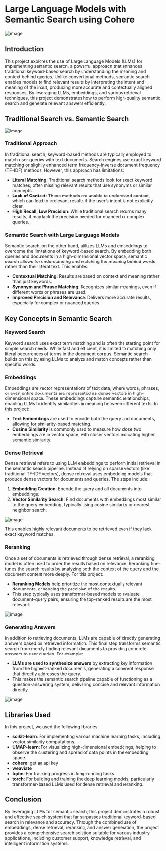 # Large Language Models with Semantic Search using Cohere

![image](https://github.com/user-attachments/assets/074f5e9d-e50f-4ea8-b741-0fa072f2988c)


## Introduction

This project explores the use of Large Language Models (LLMs) for implementing semantic search, a powerful approach that enhances traditional keyword-based search by understanding the meaning and context behind queries. Unlike conventional methods, semantic search enables models to find relevant results by interpreting the intent and meaning of the input, producing more accurate and contextually aligned responses. By leveraging LLMs, embeddings, and various retrieval techniques, this project demonstrates how to perform high-quality semantic search and generate relevant answers efficiently.

## Traditional Search vs. Semantic Search

![image](https://github.com/user-attachments/assets/a1b050f6-8053-464f-84c5-e34ad299a26b)

### Traditional Approach
In traditional search, keyword-based methods are typically employed to match user queries with text documents. Search engines use exact keyword matching or slightly enhanced term frequency-inverse document frequency (TF-IDF) methods. However, this approach has limitations:
- **Literal Matching**: Traditional search methods look for exact keyword matches, often missing relevant results that use synonyms or similar concepts.
- **Lack of Context**: These methods are unable to understand context, which can lead to irrelevant results if the user’s intent is not explicitly clear.
- **High Recall, Low Precision**: While traditional search returns many results, it may lack the precision needed for nuanced or complex queries.

### Semantic Search with Large Language Models
Semantic search, on the other hand, utilizes LLMs and embeddings to overcome the limitations of keyword-based search. By embedding both queries and documents in a high-dimensional vector space, semantic search allows for understanding and matching the meaning behind words rather than their literal text. This enables:
- **Contextual Matching**: Results are based on context and meaning rather than just keywords.
- **Synonym and Phrase Matching**: Recognizes similar meanings, even if different words or phrases are used.
- **Improved Precision and Relevance**: Delivers more accurate results, especially for complex or nuanced queries.

## Key Concepts in Semantic Search

### Keyword Search
Keyword search uses exact term matching and is often the starting point for simple search needs. While fast and efficient, it is limited to matching only literal occurrences of terms in the document corpus. Semantic search builds on this by using LLMs to analyze and match concepts rather than specific words.

### Embeddings
Embeddings are vector representations of text data, where words, phrases, or even entire documents are represented as dense vectors in high-dimensional space. These embeddings capture semantic relationships, enabling LLMs to identify similarities in meaning between different texts. In this project:
- **Text Embeddings** are used to encode both the query and documents, allowing for similarity-based matching.
- **Cosine Similarity** is commonly used to measure how close two embeddings are in vector space, with closer vectors indicating higher semantic similarity.

### Dense Retrieval
Dense retrieval refers to using LLM embeddings to perform initial retrieval in the semantic search pipeline. Instead of relying on sparse vectors (like traditional TF-IDF vectors), dense retrieval uses embedding models that produce dense vectors for documents and queries. The steps include:
1. **Embedding Creation**: Encode the query and all documents into embeddings.
2. **Vector Similarity Search**: Find documents with embeddings most similar to the query embedding, typically using cosine similarity or nearest neighbor search.

![image](https://github.com/user-attachments/assets/fed7366a-b6ac-4a92-88fb-a38d08a05952)

  
This enables highly relevant documents to be retrieved even if they lack exact keyword matches.

### Reranking
Once a set of documents is retrieved through dense retrieval, a reranking model is often used to order the results based on relevance. Reranking fine-tunes the search results by analyzing both the context of the query and the document content more deeply. For this project:
- **Reranking Models** help prioritize the most contextually relevant documents, enhancing the precision of the results.
- This step typically uses transformer-based models to evaluate document-query pairs, ensuring the top-ranked results are the most relevant.

![image](https://github.com/user-attachments/assets/6f1eec66-abe8-4ebb-ae1c-53deb110a7a8)


### Generating Answers
In addition to retrieving documents, LLMs are capable of directly generating answers based on retrieved information. This final step transforms semantic search from merely finding relevant documents to providing concrete answers to user queries. For example:
- **LLMs are used to synthesize answers** by extracting key information from the highest-ranked documents, generating a coherent response that directly addresses the query.
- This makes the semantic search pipeline capable of functioning as a question-answering system, delivering concise and relevant information directly.

![image](https://github.com/user-attachments/assets/b3d6dfd6-66c8-4838-a2c3-b9b2ed392047)


## Libraries Used

In this project, we used the following libraries:
- **scikit-learn**: For implementing various machine learning tasks, including vector similarity computations.
- **UMAP-learn**: For visualizing high-dimensional embeddings, helping to observe the clustering and spread of data points in the embedding space.
- **cohere**: get an api key
- **weaviate**
- **tqdm**: For tracking progress in long-running tasks.
- **torch**: For building and training the deep learning models, particularly transformer-based LLMs used for dense retrieval and reranking.

## Conclusion

By leveraging LLMs for semantic search, this project demonstrates a robust and effective search system that far surpasses traditional keyword-based search in relevance and accuracy. Through the combined use of embeddings, dense retrieval, reranking, and answer generation, the project provides a comprehensive search solution suitable for various industry applications, including customer support, knowledge retrieval, and intelligent information systems.
